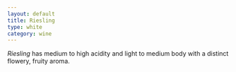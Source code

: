 ```yaml
---
layout: default
title: Riesling
type: white
category: wine
---
```


*Riesling* has medium to high acidity and light to medium body with a distinct flowery, fruity aroma.

